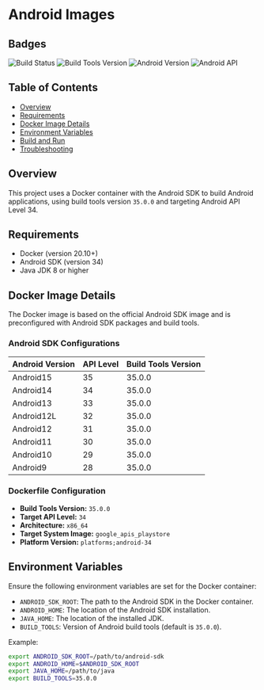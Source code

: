 # Android Images

## Badges

![Build Status](https://img.shields.io/github/workflow/status/mahmoudazaid/android-images/CI?label=Build%20Status&logo=github)
![Build Tools Version](https://img.shields.io/badge/Build%20Tools-35.0.0-blue)
![Android Version](https://img.shields.io/badge/Android%20Version-14-blue)
![Android API](https://img.shields.io/badge/Android%20Version-34-blue)


## Table of Contents

- [Overview](#overview)
- [Requirements](#requirements)
- [Docker Image Details](#docker-image-details)
- [Environment Variables](#environment-variables)
- [Build and Run](#build-and-run)
- [Troubleshooting](#troubleshooting)

## Overview

This project uses a Docker container with the Android SDK to build Android applications, using build tools version `35.0.0` and targeting Android API Level 34.

## Requirements

- Docker (version 20.10+)
- Android SDK (version 34)
- Java JDK 8 or higher

## Docker Image Details

The Docker image is based on the official Android SDK image and is preconfigured with Android SDK packages and build tools.

### Android SDK Configurations

| Android Version | API Level | Build Tools Version |
|-----------------|-----------|---------------------|
| Android15       | 35        | 35.0.0              |
| Android14       | 34        | 35.0.0              |
| Android13       | 33        | 35.0.0              |
| Android12L      | 32        | 35.0.0              |
| Android12       | 31        | 35.0.0              |
| Android11       | 30        | 35.0.0              |
| Android10       | 29        | 35.0.0              |
| Android9        | 28        | 35.0.0              |

### Dockerfile Configuration

- **Build Tools Version:** `35.0.0`
- **Target API Level:** `34`
- **Architecture:** `x86_64`
- **Target System Image:** `google_apis_playstore`
- **Platform Version:** `platforms;android-34`

## Environment Variables

Ensure the following environment variables are set for the Docker container:

- `ANDROID_SDK_ROOT`: The path to the Android SDK in the Docker container.
- `ANDROID_HOME`: The location of the Android SDK installation.
- `JAVA_HOME`: The location of the installed JDK.
- `BUILD_TOOLS`: Version of Android build tools (default is `35.0.0`).

Example:
```bash
export ANDROID_SDK_ROOT=/path/to/android-sdk
export ANDROID_HOME=$ANDROID_SDK_ROOT
export JAVA_HOME=/path/to/java
export BUILD_TOOLS=35.0.0
